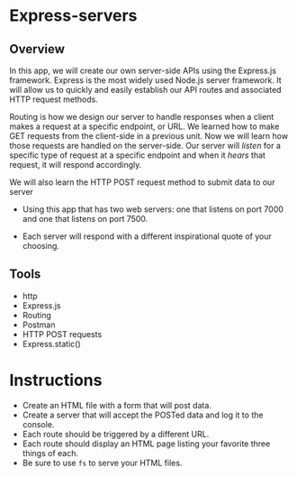 # Express-servers

## Overview

In this app, we will create our own server-side APIs using the Express.js framework. Express is the most widely used Node.js server framework. It will allow us to quickly and easily establish our API routes and associated HTTP request methods.

Routing is how we design our server to handle responses when a client makes a request at a specific endpoint, or URL. We learned how to make GET requests from the client-side in a previous unit. Now we will learn how those requests are handled on the server-side. Our server will _listen_ for a specific type of request at a specific endpoint and when it _hears_ that request, it will respond accordingly.

We will also learn the HTTP POST request method to submit data to our server

- Using this app that has two web servers: one that listens on port 7000 and one that listens on port 7500.

- Each server will respond with a different inspirational quote of your choosing.

## Tools

- http
- Express.js
- Routing
- Postman
- HTTP POST requests
- Express.static()

# **Instructions**

* Create an HTML file with a form that will post data.
* Create a server that will accept the POSTed data and log it to the console.
* Each route should be triggered by a different URL.
* Each route should display an HTML page listing your favorite three things of each.
* Be sure to use `fs` to serve your HTML files.
